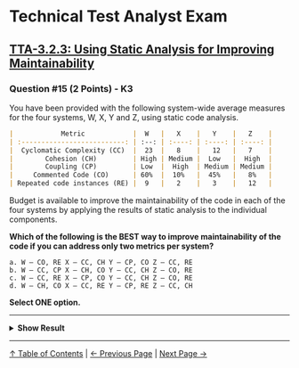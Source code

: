 # Technical Test Analyst Exam

## [TTA-3.2.3: Using Static Analysis for Improving Maintainability](../3-static-and-dynamic-analysis/3.2-static-analysis.md#323-using-static-analysis-for-improving-maintainability)

### Question #15 (2 Points) - K3

You have been provided with the following system-wide average measures for the four systems, W, X, Y and Z, using static code analysis.

```markdown
|            Metric            |  W   |   X    |   Y    |   Z    |
| :--------------------------: | :--: | :----: | :----: | :----: |
|  Cyclomatic Complexity (CC)  |  23  |   8    |   12   |   7    |
|        Cohesion (CH)         | High | Medium |  Low   |  High  |
|        Coupling (CP)         | Low  |  High  | Medium | Medium |
|     Commented Code (CO)      | 60%  |  10%   |  45%   |   8%   |
| Repeated code instances (RE) |  9   |   2    |   3    |   12   |
```

Budget is available to improve the maintainability of the code in each of the four systems by applying the results of static analysis to the individual components.

**Which of the following is the BEST way to improve maintainability of the code if you can address only two metrics per system?**

    a. W – CO, RE X – CC, CH Y – CP, CO Z – CC, RE
    b. W – CC, CP X – CH, CO Y – CC, CH Z – CO, RE
    c. W – CC, RE X – CP, CO Y – CC, CH Z – CO, RE
    d. W – CH, CO X – CC, RE Y – CP, RE Z – CC, CH

**Select ONE option.**

---

<details>
<summary><strong>Show Result</strong></summary>

#### Correct Answer: d

**Cyclomatic Complexity (CC)** indicates the number of independent paths tough the code. - The higher the CC number, the worse code maintainability is likely to be, hence system W and Y should be addressed in this area.

**Cohesion (CH)** is a measure to which a module is self-contained and focused on a single task. - The lower it is, the worse the code maintainability is likely to be. Hence system Y should be addressed in this area.

**Coupling (CP)** is a measure of the degree to which modules rely on each other. - The higher it is, the worse the code maintainability is likely to be. Hence system X should be addressed in this area.

**Commented Code (CO)** indicates how much of the code is documented by comments. - Less comments indicates worse code maintainability. Hence systems X and Z should be addressed in this area.

**Repeated code instances (RE)** count how many code instances are duplicated. - The higher the number, the worse the code maintainability is likely to be. Hence systems W and Z should be addressed in this area.

Thus:

    a. Is not correct
    b. Is not correct
    c. Is correct (W – CC & RE, X – CP & CO, Y – CC & CH, Z – CO & RE)
    d. Is not correct

</details>

---

[↑ Table of Contents](../../README.md#table-of-contents) | [← Previous Page](question-14.md) | [Next Page →](question-16.md)
